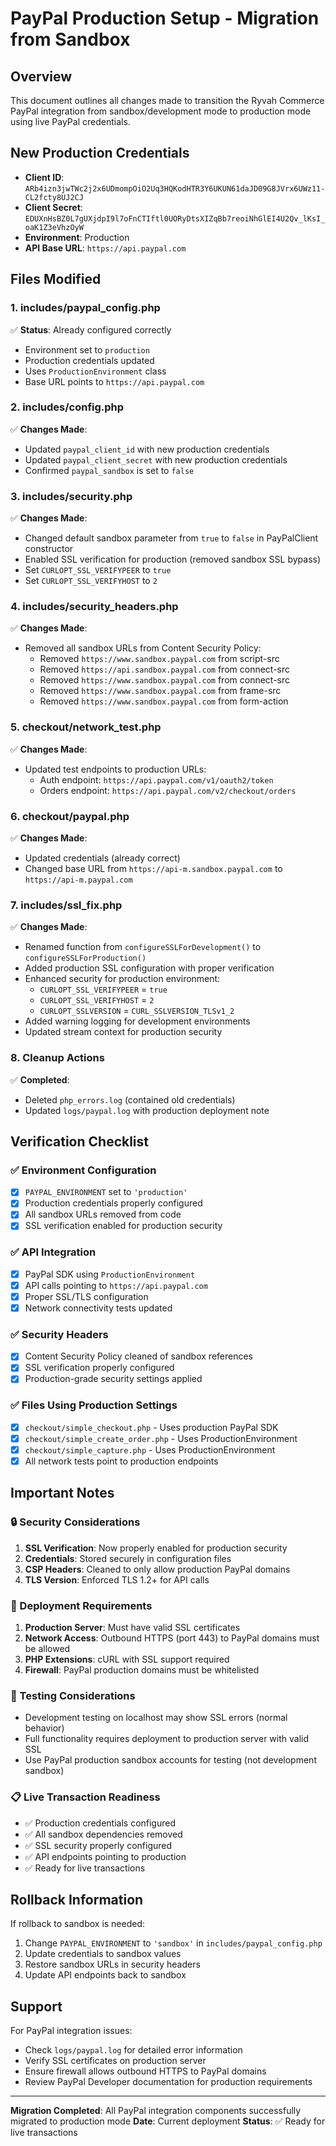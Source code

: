 # PayPal Production Setup - Migration from Sandbox

## Overview
This document outlines all changes made to transition the Ryvah Commerce PayPal integration from sandbox/development mode to production mode using live PayPal credentials.

## New Production Credentials
- **Client ID**: `ARb4izn3jwTWc2j2x6UDmompOiO2Uq3HQKodHTR3Y6UKUN61daJD09G8JVrx6UWz11-CL2fcty8UJ2CJ`
- **Client Secret**: `EDUXnHsBZ0L7gUXjdpI9l7oFnCTIftl0UORyDtsXIZqBb7reoiNhGlEI4U2Qv_lKsI_oaK1Z3eVhzOyW`
- **Environment**: Production
- **API Base URL**: `https://api.paypal.com`

## Files Modified

### 1. includes/paypal_config.php
✅ **Status**: Already configured correctly
- Environment set to `production`
- Production credentials updated
- Uses `ProductionEnvironment` class
- Base URL points to `https://api.paypal.com`

### 2. includes/config.php
✅ **Changes Made**:
- Updated `paypal_client_id` with new production credentials
- Updated `paypal_client_secret` with new production credentials
- Confirmed `paypal_sandbox` is set to `false`

### 3. includes/security.php
✅ **Changes Made**:
- Changed default sandbox parameter from `true` to `false` in PayPalClient constructor
- Enabled SSL verification for production (removed sandbox SSL bypass)
- Set `CURLOPT_SSL_VERIFYPEER` to `true`
- Set `CURLOPT_SSL_VERIFYHOST` to `2`

### 4. includes/security_headers.php
✅ **Changes Made**:
- Removed all sandbox URLs from Content Security Policy:
  - Removed `https://www.sandbox.paypal.com` from script-src
  - Removed `https://api.sandbox.paypal.com` from connect-src
  - Removed `https://www.sandbox.paypal.com` from connect-src
  - Removed `https://www.sandbox.paypal.com` from frame-src
  - Removed `https://www.sandbox.paypal.com` from form-action

### 5. checkout/network_test.php
✅ **Changes Made**:
- Updated test endpoints to production URLs:
  - Auth endpoint: `https://api.paypal.com/v1/oauth2/token`
  - Orders endpoint: `https://api.paypal.com/v2/checkout/orders`

### 6. checkout/paypal.php
✅ **Changes Made**:
- Updated credentials (already correct)
- Changed base URL from `https://api-m.sandbox.paypal.com` to `https://api-m.paypal.com`

### 7. includes/ssl_fix.php
✅ **Changes Made**:
- Renamed function from `configureSSLForDevelopment()` to `configureSSLForProduction()`
- Added production SSL configuration with proper verification
- Enhanced security for production environment:
  - `CURLOPT_SSL_VERIFYPEER` = `true`
  - `CURLOPT_SSL_VERIFYHOST` = `2`
  - `CURLOPT_SSLVERSION` = `CURL_SSLVERSION_TLSv1_2`
- Added warning logging for development environments
- Updated stream context for production security

### 8. Cleanup Actions
✅ **Completed**:
- Deleted `php_errors.log` (contained old credentials)
- Updated `logs/paypal.log` with production deployment note

## Verification Checklist

### ✅ Environment Configuration
- [x] `PAYPAL_ENVIRONMENT` set to `'production'`
- [x] Production credentials properly configured
- [x] All sandbox URLs removed from code
- [x] SSL verification enabled for production security

### ✅ API Integration
- [x] PayPal SDK using `ProductionEnvironment`
- [x] API calls pointing to `https://api.paypal.com`
- [x] Proper SSL/TLS configuration
- [x] Network connectivity tests updated

### ✅ Security Headers
- [x] Content Security Policy cleaned of sandbox references
- [x] SSL verification properly configured
- [x] Production-grade security settings applied

### ✅ Files Using Production Settings
- [x] `checkout/simple_checkout.php` - Uses production PayPal SDK
- [x] `checkout/simple_create_order.php` - Uses ProductionEnvironment
- [x] `checkout/simple_capture.php` - Uses ProductionEnvironment
- [x] All network tests point to production endpoints

## Important Notes

### 🔒 Security Considerations
1. **SSL Verification**: Now properly enabled for production security
2. **Credentials**: Stored securely in configuration files
3. **CSP Headers**: Cleaned to only allow production PayPal domains
4. **TLS Version**: Enforced TLS 1.2+ for API calls

### 🚀 Deployment Requirements
1. **Production Server**: Must have valid SSL certificates
2. **Network Access**: Outbound HTTPS (port 443) to PayPal domains must be allowed
3. **PHP Extensions**: cURL with SSL support required
4. **Firewall**: PayPal production domains must be whitelisted

### 🧪 Testing Considerations
- Development testing on localhost may show SSL errors (normal behavior)
- Full functionality requires deployment to production server with valid SSL
- Use PayPal production sandbox accounts for testing (not development sandbox)

### 📋 Live Transaction Readiness
- ✅ Production credentials configured
- ✅ All sandbox dependencies removed
- ✅ SSL security properly configured
- ✅ API endpoints pointing to production
- ✅ Ready for live transactions

## Rollback Information
If rollback to sandbox is needed:
1. Change `PAYPAL_ENVIRONMENT` to `'sandbox'` in `includes/paypal_config.php`
2. Update credentials to sandbox values
3. Restore sandbox URLs in security headers
4. Update API endpoints back to sandbox

## Support
For PayPal integration issues:
- Check `logs/paypal.log` for detailed error information
- Verify SSL certificates on production server
- Ensure firewall allows outbound HTTPS to PayPal domains
- Review PayPal Developer documentation for production requirements

---
**Migration Completed**: All PayPal integration components successfully migrated to production mode
**Date**: Current deployment
**Status**: ✅ Ready for live transactions 
